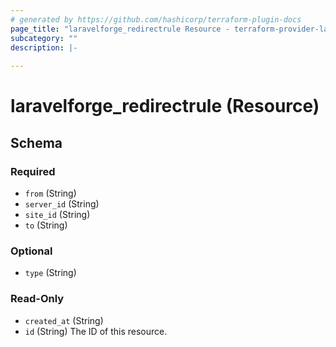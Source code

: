 ```yaml
---
# generated by https://github.com/hashicorp/terraform-plugin-docs
page_title: "laravelforge_redirectrule Resource - terraform-provider-laravelforge"
subcategory: ""
description: |-
  
---
```


# laravelforge_redirectrule (Resource)





<!-- schema generated by tfplugindocs -->
## Schema

### Required

- `from` (String)
- `server_id` (String)
- `site_id` (String)
- `to` (String)

### Optional

- `type` (String)

### Read-Only

- `created_at` (String)
- `id` (String) The ID of this resource.


